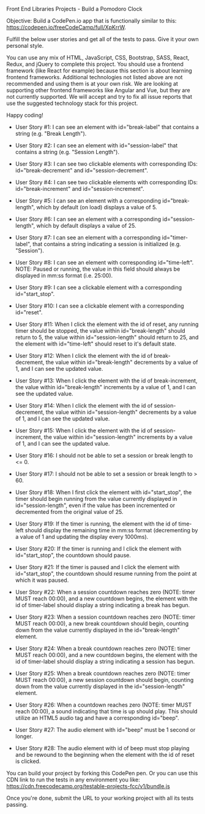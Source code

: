 Front End Libraries Projects - Build a Pomodoro Clock

   Objective: Build a CodePen.io app that is functionally similar to this: https://codepen.io/freeCodeCamp/full/XpKrrW.
   
   Fulfill the below user stories and get all of the tests to pass. Give it your own personal style.

   You can use any mix of HTML, JavaScript, CSS, Bootstrap, SASS, React, Redux, and jQuery to complete this project. You should use a frontend framework (like React for example) because this section is about learning frontend frameworks. Additional technologies not listed above are not recommended and using them is at your own risk. We are looking at supporting other frontend frameworks like Angular and Vue, but they are not currently supported. We will accept and try to fix all issue reports that use the suggested technology stack for this project.
    
   Happy coding!
   
   - User Story #1: I can see an element with id="break-label" that contains a string (e.g. "Break Length").
   
   - User Story #2: I can see an element with id="session-label" that contains a string (e.g. "Session Length").
   
   - User Story #3: I can see two clickable elements with corresponding IDs: id="break-decrement" and id="session-decrement".
   
   - User Story #4: I can see two clickable elements with corresponding IDs: id="break-increment" and id="session-increment".
   
   - User Story #5: I can see an element with a corresponding id="break-length", which by default (on load) displays a value of 5.
   
   - User Story #6: I can see an element with a corresponding id="session-length", which by default displays a value of 25.
   
   - User Story #7: I can see an element with a corresponding id="timer-label", that contains a string indicating a session is initialized (e.g. "Session").
   
   - User Story #8: I can see an element with corresponding id="time-left". NOTE: Paused or running, the value in this field should always be displayed in mm:ss format (i.e. 25:00).
   
   - User Story #9: I can see a clickable element with a corresponding id="start_stop".
   
   - User Story #10: I can see a clickable element with a corresponding id="reset".
   
   - User Story #11: When I click the element with the id of reset, any running timer should be stopped, the value within id="break-length" should return to 5, the value within id="session-length" should return to 25, and the element with id="time-left" should reset to it's default state.
   
   - User Story #12: When I click the element with the id of break-decrement, the value within id="break-length" decrements by a value of 1, and I can see the updated value.
   
   - User Story #13: When I click the element with the id of break-increment, the value within id="break-length" increments by a value of 1, and I can see the updated value.
   
   - User Story #14: When I click the element with the id of session-decrement, the value within id="session-length" decrements by a value of 1, and I can see the updated value.
   
   - User Story #15: When I click the element with the id of session-increment, the value within id="session-length" increments by a value of 1, and I can see the updated value.
   
   - User Story #16: I should not be able to set a session or break length to <= 0.
   
   - User Story #17: I should not be able to set a session or break length to > 60.
   
   - User Story #18: When I first click the element with id="start_stop", the timer should begin running from the value currently displayed in id="session-length", even if the value has been incremented or decremented from the original value of 25.
   
   - User Story #19: If the timer is running, the element with the id of time-left should display the remaining time in mm:ss format (decrementing by a value of 1 and updating the display every 1000ms).
   
   - User Story #20: If the timer is running and I click the element with id="start_stop", the countdown should pause.
   
   - User Story #21: If the timer is paused and I click the element with id="start_stop", the countdown should resume running from the point at which it was paused.
   
   - User Story #22: When a session countdown reaches zero (NOTE: timer MUST reach 00:00), and a new countdown begins, the element with the id of timer-label should display a string indicating a break has begun.
   
   - User Story #23: When a session countdown reaches zero (NOTE: timer MUST reach 00:00), a new break countdown should begin, counting down from the value currently displayed in the id="break-length" element.
   
   - User Story #24: When a break countdown reaches zero (NOTE: timer MUST reach 00:00), and a new countdown begins, the element with the id of timer-label should display a string indicating a session has begun.
   
   - User Story #25: When a break countdown reaches zero (NOTE: timer MUST reach 00:00), a new session countdown should begin, counting down from the value currently displayed in the id="session-length" element.
   
   -  User Story #26: When a countdown reaches zero (NOTE: timer MUST reach 00:00), a sound indicating that time is up should play. This should utilize an HTML5 audio tag and have a corresponding id="beep".
   
   -  User Story #27: The audio element with id="beep" must be 1 second or longer.
    
   - User Story #28: The audio element with id of beep must stop playing and be rewound to the beginning when the element with the id of reset is clicked.
    
   You can build your project by forking this CodePen pen. Or you can use this CDN link to run the tests in any environment you like: https://cdn.freecodecamp.org/testable-projects-fcc/v1/bundle.js
    
   Once you're done, submit the URL to your working project with all its tests passing.